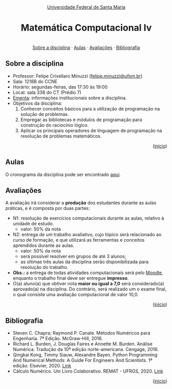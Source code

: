 <br /><a name="readme-top"></a>
<div align="center">
  <p align="center"><a href="http://www.ufsm.br/">Universidade Federal de Santa Maria</a></p>
  <h1 align="center">Matemática Computacional Iv</h1>
  <p align="center">
    <br />
    <a href="#sobre-a-disciplina">Sobre a disciplina</a>
    ·
    <a href="#aulas">Aulas</a>
    ·
    <a href="#avaliações">Avaliações</a>
    ·
    <a href="#bibliografia">Bibliografia</a>
  </p>
</div>


## Sobre a disciplina
 - Professor: Felipe Crivellaro Minuzzi (felipe.minuzzi@ufsm.br)
 - Sala: 1218B do CCNE
 - Horário: segundas-feiras, das 17:30 às 19:00
 - Local: sala 338 do CT (Prédio 7)
 - [Ementa](https://www.ufsm.br/ementario/disciplinas/UFSM00043): informações institucionais sobre a disciplina.
 - Objetivos da disciplina:
   1. Conhecer conceitos básicos para a utilização de programação na solução de problemas. 
   2. Empregar as bibliotecas e módulos de programação para construção do raciocínio lógico.
   3. Aplicar os principais operadores de linguagem de programação na resolução de problemas matemáticos.

<p align="right">(<a href="#readme-top">início</a>)</p>

## Aulas

O cronograma da disciplina pode ser encontrado [aqui](plano_ensino_mtm_comp_I_10_316_202401.pdf).

## Avaliações

A avaliação irá considerar a **produção** dos estudantes durante as aulas práticas, e é composta por duas partes:

- N1: resolução de exercícios computacionais durante as aulas, relativo à unidade de estudo.
    - valor: 50% da nota
- N2: entrega de um trabalho avaliativo, cujo tópico será relacionado ao curso de formação, e que utilizará as ferramentas e conceitos aprendidos durante as aulas.
    - valor: 50% da nota
    - será possível resolver em grupos de até 3 alunos;
    - as últimas três aulas da disciplina serão disponibilizada para resolução do trabalho.
- **Obs.:** a entrega de todas atividades computacionais será pelo [Moodle](https://ead06.proj.ufsm.br/login/index.php), enquanto o trabalho final deve ser entregue **impresso**.
- O(a) aluno(a) que obtiver nota **maior ou igual a 7,0** será considerado(a) aprovado(a) na disciplina. Do contrário, será realizado um o exame final, o qual consiste uma avaliação computacional de valor 10,0.

<p align="right">(<a href="#readme-top">início</a>)</p>


## Bibliografia

- Steven C. Chapra; Raymond P. Canale. Métodos Numéricos para Engenharia. 7ª Edição. McGraw-Hill, 2016.
- Richard L. Burden, J. Douglas Faires e Annette M. Burden. Análise Numérica. Tradução da 10ª edição norte-americana. Cengage, 2016.
- Qingkai Kong, Timmy Siauw, Alexandre Bayen. Python Programming And Numerical Methods: A Guide For Engineers And Scientists. 1ª edição. Elsevier, 2020. [Link](https://pythonnumericalmethods.berkeley.edu/notebooks/Index.html)
- Cálculo Numérico. Um Livro Colaborativo. REMAT - UFRGS, 2020. [Link](https://www.ufrgs.br/reamat/CalculoNumerico/livro-py/main.html)
 
<p align="right">(<a href="#readme-top">início</a>)</p>
